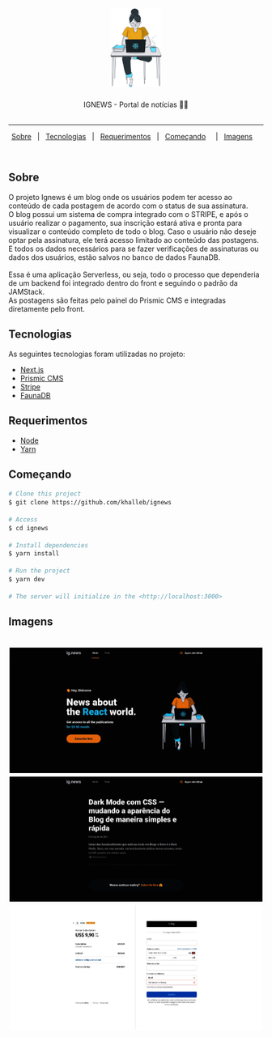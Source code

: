 <h1 align="center">

<img src="https://raw.githubusercontent.com/NaySoares/ignews/3a3c97be7441ffab3babe045d6b5d27d58012c9b/public/images/avatar.svg" alt="" width="100px"/>

</h1>

<p align="center">
  IGNEWS - Portal de notícias 📰🚀
  <br>
  <br>

---

<p align="center">
  <a href="#sobre">Sobre</a> &#xa0; | &#xa0; 
  <a href="#tecnologias">Tecnologias</a> &#xa0; | &#xa0;
  <a href="#requerimentos">Requerimentos</a> &#xa0; | &#xa0;
  <a href="#começando">Começando</a> &#xa0; &#xa0; | &#xa0;
  <a href="#imagens">Imagens</a> &#xa0; &#xa0;
</p>

<br>

## Sobre ##

O projeto Ignews é um blog onde os usuários podem ter acesso ao conteúdo de cada postagem de acordo com o status de sua assinatura.<br>
O blog possui um sistema de compra integrado com o STRIPE, e após o usuário realizar o pagamento, sua inscrição estará ativa e pronta para visualizar o conteúdo completo
de todo o blog. Caso o usuário não deseje optar pela assinatura, ele terá acesso limitado ao conteúdo das postagens. E todos os dados necessários para se fazer verificações
de assinaturas ou dados dos usuários, estão salvos no banco de dados FaunaDB.
<br>
<br>
Essa é uma aplicação Serverless, ou seja, todo o processo que dependeria de um backend foi integrado dentro do front e seguindo o padrão da JAMStack.
<br>
As postagens são feitas pelo painel do Prismic CMS e integradas diretamente pelo front.


## Tecnologias ##

As seguintes tecnologias foram utilizadas no projeto:

- [Next.js](https://nextjs.org/)
- [Prismic CMS](https://prismic.io/)
- [Stripe](https://stripe.com/)
- [FaunaDB](https://fauna.com/)

## Requerimentos ##

- [Node](https://nodejs.org/en/)
- [Yarn](https://yarnpkg.com/lang/en/)

## Começando ##

```bash
# Clone this project
$ git clone https://github.com/khalleb/ignews

# Access
$ cd ignews

# Install dependencies
$ yarn install

# Run the project
$ yarn dev

# The server will initialize in the <http://localhost:3000>
```
## Imagens ##

<h1 align="center">
    <img alt = "Web app" src = "./.img/ignews01.jpg" width = "500px" />
    <img alt = "Web app" src = "./.img/ignews03.jpg" width = "500px" />
    <img alt = "Web app" src = "./.img/ignews04.jpg" width = "500px" />
</h1>
